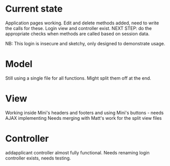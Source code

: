 # Current state
Application pages working. Edit and delete methods added, need to write the calls for these.
Login view and controller exist. NEXT STEP: do the appropriate checks when methods are called based on session data.

NB: This login is insecure and sketchy, only designed to demonstrate usage.

# Model
Still using a single file for all functions. Might split them off at the end.

# View
Working inside Mini's headers and footers and using Mini's buttons - needs AJAX implementing
Needs merging with Matt's work for the split view files

# Controller
addapplicant controller almost fully functional. Needs renaming
login controller exists, needs testing.